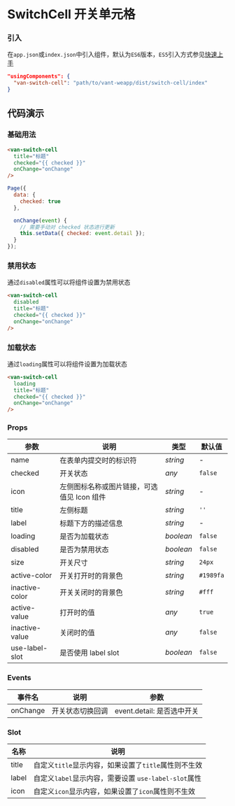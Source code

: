 # SwitchCell 开关单元格

### 引入
在`app.json`或`index.json`中引入组件，默认为`ES6`版本，`ES5`引入方式参见[快速上手](#/quickstart)

```json
"usingComponents": {
  "van-switch-cell": "path/to/vant-weapp/dist/switch-cell/index"
}
```

## 代码演示

### 基础用法

```html
<van-switch-cell
  title="标题"
  checked="{{ checked }}"
  onChange="onChange"
/>
```

```javascript
Page({
  data: {
    checked: true
  },

  onChange(event) {
    // 需要手动对 checked 状态进行更新
    this.setData({ checked: event.detail });
  }
});
```

### 禁用状态
通过`disabled`属性可以将组件设置为禁用状态

```html
<van-switch-cell
  disabled
  title="标题"
  checked="{{ checked }}"
  onChange="onChange"
/>
```

### 加载状态
通过`loading`属性可以将组件设置为加载状态

```html
<van-switch-cell
  loading
  title="标题"
  checked="{{ checked }}"
  onChange="onChange"
/>
```

### Props

| 参数 | 说明 | 类型 | 默认值 |
|-----------|-----------|-----------|-------------|
| name | 在表单内提交时的标识符 | *string* | - |
| checked | 开关状态 | *any* | `false` |
| icon | 左侧图标名称或图片链接，可选值见 Icon 组件 | *string* | - |
| title | 左侧标题 |  *string* | `''` |
| label | 标题下方的描述信息 | *string* | - |
| loading | 是否为加载状态 |  *boolean* | `false` |
| disabled | 是否为禁用状态 |  *boolean* | `false` |
| size | 开关尺寸 | *string* | `24px` |
| active-color | 开关打开时的背景色 | *string* | `#1989fa` |
| inactive-color | 开关关闭时的背景色 | *string* | `#fff` |
| active-value | 打开时的值 | *any* | `true` |
| inactive-value | 关闭时的值 | *any* | `false` |
| use-label-slot | 是否使用 label slot | *boolean* | `false` |

### Events

| 事件名 | 说明 | 参数 |
|-----------|-----------|-----------|
| onChange | 开关状态切换回调 | event.detail: 是否选中开关 |

### Slot

| 名称 | 说明 |
|-----------|-----------|
| title | 自定义`title`显示内容，如果设置了`title`属性则不生效 |
| label | 自定义`label`显示内容，需要设置 `use-label-slot`属性 |
| icon | 自定义`icon`显示内容，如果设置了`icon`属性则不生效 |
